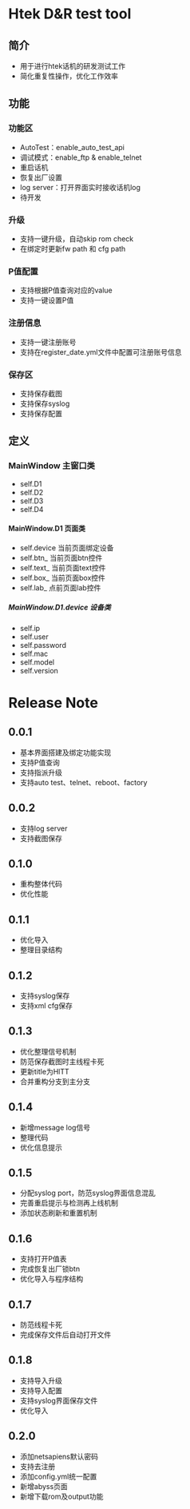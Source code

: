 # Htek D&R test tool
## 简介
- 用于进行htek话机的研发测试工作
- 简化重复性操作，优化工作效率
## 功能
### 功能区
- AutoTest：enable_auto_test_api
- 调试模式：enable_ftp & enable_telnet
- 重启话机
- 恢复出厂设置
- log server：打开界面实时接收话机log
- 待开发
### 升级
- 支持一键升级，自动skip rom check
- 在绑定时更新fw path 和 cfg path
### P值配置
- 支持根据P值查询对应的value
- 支持一键设置P值
### 注册信息
- 支持一键注册账号
- 支持在register_date.yml文件中配置可注册账号信息
### 保存区
- 支持保存截图
- 支持保存syslog
- 支持保存配置

## 定义
### MainWindow 主窗口类
- self.D1
- self.D2
- self.D3
- self.D4
#### MainWindow.D1 页面类
- self.device 当前页面绑定设备
- self.btn_  当前页面btn控件
- self.text_ 当前页面text控件
- self.box_ 当前页面box控件
- self.lab_ 点前页面lab控件
##### MainWindow.D1.device 设备类
- self.ip
- self.user
- self.password
- self.mac
- self.model
- self.version
# Release Note
## 0.0.1
- 基本界面搭建及绑定功能实现
- 支持P值查询
- 支持指派升级
- 支持auto test、telnet、reboot、factory
## 0.0.2
- 支持log server
- 支持截图保存
## 0.1.0
- 重构整体代码
- 优化性能
## 0.1.1
- 优化导入
- 整理目录结构
## 0.1.2
- 支持syslog保存
- 支持xml cfg保存
## 0.1.3
- 优化整理信号机制
- 防范保存截图时主线程卡死
- 更新title为HlTT
- 合并重构分支到主分支
## 0.1.4
- 新增message log信号
- 整理代码
- 优化信息提示
## 0.1.5
- 分配syslog port，防范syslog界面信息混乱
- 完善重启提示与检测再上线机制
- 添加状态刷新和重置机制
## 0.1.6
- 支持打开P值表
- 完成恢复出厂锁btn
- 优化导入与程序结构
## 0.1.7
- 防范线程卡死
- 完成保存文件后自动打开文件
## 0.1.8
- 支持导入升级
- 支持导入配置
- 支持syslog界面保存文件
- 优化导入
## 0.2.0
- 添加netsapiens默认密码
- 支持去注册
- 添加config.yml统一配置
- 新增abyss页面
- 新增下载rom及output功能